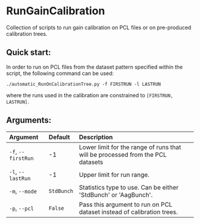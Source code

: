 # RunGainCalibration
Collection of scripts to run gain calibration on PCL files or on pre-produced calibration trees.

## Quick start:
In order to run on PCL files from the dataset pattern specified within the script, the following command can be used:
```shell
./automatic_RunOnCalibrationTree.py -f FIRSTRUN -l LASTRUN
```
where the runs used in the calibration are constrained to `[FIRSTRUN, LASTRUN]`.

## Arguments:
| Argument           | Default    | Description                                                                    |
|:-------------------|:-----------|:-------------------------------------------------------------------------------|
| `-f`, `--firstRun` | -1         | Lower limit for the range of runs that will be processed from the PCL datasets |
| `-l`, `--lastRun`  | -1         | Upper limit for run range.                                                     |
| `-m`, `--mode`     | `StdBunch` | Statistics type to use. Can be either 'StdBunch' or 'AagBunch'.                |
| `-p`, `--pcl`      | `False`    | Pass this argument to run on PCL dataset instead of calibration trees.         |


